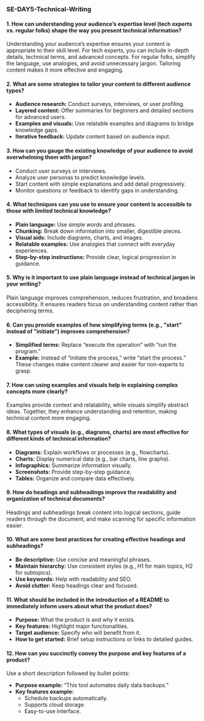 ### SE-DAY5-Technical-Writing  

#### 1. How can understanding your audience’s expertise level (tech experts vs. regular folks) shape the way you present technical information?  
Understanding your audience’s expertise ensures your content is appropriate to their skill level. For tech experts, you can include in-depth details, technical terms, and advanced concepts. For regular folks, simplify the language, use analogies, and avoid unnecessary jargon. Tailoring content makes it more effective and engaging.  

#### 2. What are some strategies to tailor your content to different audience types?  
- **Audience research:** Conduct surveys, interviews, or user profiling.  
- **Layered content:** Offer summaries for beginners and detailed sections for advanced users.  
- **Examples and visuals:** Use relatable examples and diagrams to bridge knowledge gaps.  
- **Iterative feedback:** Update content based on audience input.  

#### 3. How can you gauge the existing knowledge of your audience to avoid overwhelming them with jargon?  
- Conduct user surveys or interviews.  
- Analyze user personas to predict knowledge levels.  
- Start content with simple explanations and add detail progressively.  
- Monitor questions or feedback to identify gaps in understanding.  

#### 4. What techniques can you use to ensure your content is accessible to those with limited technical knowledge?  
- **Plain language:** Use simple words and phrases.  
- **Chunking:** Break down information into smaller, digestible pieces.  
- **Visual aids:** Include diagrams, charts, and images.  
- **Relatable examples:** Use analogies that connect with everyday experiences.  
- **Step-by-step instructions:** Provide clear, logical progression in guidance.  

#### 5. Why is it important to use plain language instead of technical jargon in your writing?  
Plain language improves comprehension, reduces frustration, and broadens accessibility. It ensures readers focus on understanding content rather than deciphering terms.  

#### 6. Can you provide examples of how simplifying terms (e.g., "start" instead of "initiate") improves comprehension?  
- **Simplified terms:** Replace “execute the operation” with “run the program.”  
- **Example:** Instead of “initiate the process,” write “start the process.”  
These changes make content clearer and easier for non-experts to grasp.  

#### 7. How can using examples and visuals help in explaining complex concepts more clearly?  
Examples provide context and relatability, while visuals simplify abstract ideas. Together, they enhance understanding and retention, making technical content more engaging.  

#### 8. What types of visuals (e.g., diagrams, charts) are most effective for different kinds of technical information?  
- **Diagrams:** Explain workflows or processes (e.g., flowcharts).  
- **Charts:** Display numerical data (e.g., bar charts, line graphs).  
- **Infographics:** Summarize information visually.  
- **Screenshots:** Provide step-by-step guidance.  
- **Tables:** Organize and compare data effectively.  

#### 9. How do headings and subheadings improve the readability and organization of technical documents?  
Headings and subheadings break content into logical sections, guide readers through the document, and make scanning for specific information easier.  

#### 10. What are some best practices for creating effective headings and subheadings?  
- **Be descriptive:** Use concise and meaningful phrases.  
- **Maintain hierarchy:** Use consistent styles (e.g., H1 for main topics, H2 for subtopics).  
- **Use keywords:** Help with readability and SEO.  
- **Avoid clutter:** Keep headings clear and focused.  

#### 11. What should be included in the introduction of a README to immediately inform users about what the product does?  
- **Purpose:** What the product is and why it exists.  
- **Key features:** Highlight major functionalities.  
- **Target audience:** Specify who will benefit from it.  
- **How to get started:** Brief setup instructions or links to detailed guides.  

#### 12. How can you succinctly convey the purpose and key features of a product?  
Use a short description followed by bullet points:  
- **Purpose example:** “This tool automates daily data backups.”  
- **Key features example:**  
   - Schedule backups automatically.  
   - Supports cloud storage.  
   - Easy-to-use interface.  
